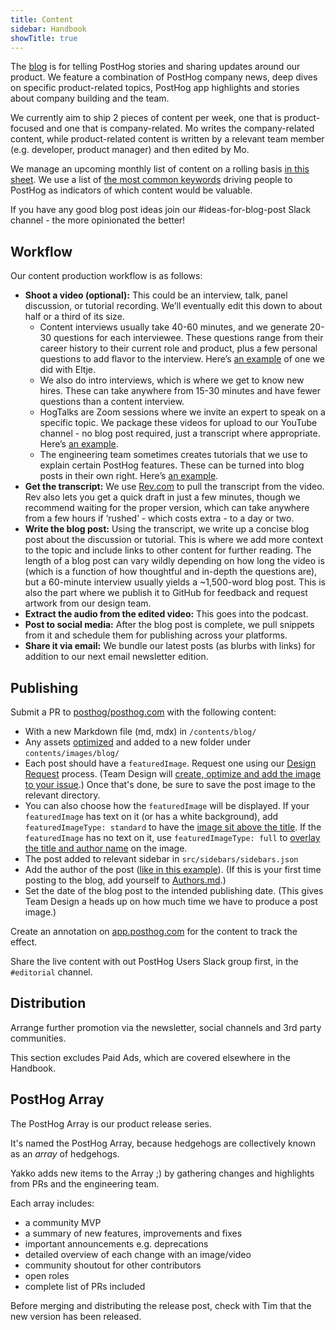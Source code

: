 ```yaml
---
title: Content
sidebar: Handbook
showTitle: true
---
```


The [blog](/blog) is for telling PostHog stories and sharing updates around our product. We feature a combination of PostHog company news, deep dives on specific product-related topics, PostHog app highlights and stories about company building and the team. 

We currently aim to ship 2 pieces of content per week, one that is product-focused and one that is company-related. Mo writes the company-related content, while product-related content is written by a relevant team member (e.g. developer, product manager) and then edited by Mo. 

We manage an upcoming monthly list of content on a rolling basis [in this sheet](https://docs.google.com/spreadsheets/d/1-6QYxi46d5y88BQ8vdGWmgrFZBbCMs1CAIc5JGLuf4Y/edit?copiedFromTrash#gid=0). We use a list of [the most common keywords](https://github.com/PostHog/meta/issues/14) driving people to PostHog as indicators of which content would be valuable. 

If you have any good blog post ideas join our #ideas-for-blog-post Slack channel - the more opinionated the better!

## Workflow

Our content production workflow is as follows:

* **Shoot a video (optional):** This could be an interview, talk, panel discussion, or tutorial recording. We’ll eventually edit this down to about half or a third of its size.
  * Content interviews usually take 40-60 minutes, and we generate 20-30 questions for each interviewee. These questions range from their career history to their current role and product, plus a few personal questions to add flavor to the interview. Here’s [an example](https://www.youtube.com/watch?v=gMYWond64lM) of one we did with Eltje.
  * We also do intro interviews, which is where we get to know new hires. These can take anywhere from 15-30 minutes and have fewer questions than a content interview.
  * HogTalks are Zoom sessions where we invite an expert to speak on a specific topic. We package these videos for upload to our YouTube channel - no blog post required, just a transcript where appropriate. Here’s [an example](https://www.youtube.com/watch?v=JvjK-YA9Ieo). 
  * The engineering team sometimes creates tutorials that we use to explain certain PostHog features. These can be turned into blog posts in their own right. Here’s [an example](https://www.youtube.com/watch?v=3_yH24Bh0HE). 
* **Get the transcript:** We use [Rev.com](https://rev.com) to pull the transcript from the video. Rev also lets you get a quick draft in just a few minutes, though we recommend waiting for the proper version, which can take anywhere from a few hours if ‘rushed’ - which costs extra - to a day or two.
* **Write the blog post:** Using the transcript, we write up a concise blog post about the discussion or tutorial. This is where we add more context to the topic and include links to other content for further reading. The length of a blog post can vary wildly depending on how long the video is (which is a function of how thoughtful and in-depth the questions are), but a 60-minute interview usually yields a ~1,500-word blog post. This is also the part where we publish it to GitHub for feedback and request artwork from our design team.
* **Extract the audio from the edited video:** This goes into the podcast.
* **Post to social media:** After the blog post is complete, we pull snippets from it and schedule them for publishing across your platforms.
* **Share it via email:** We bundle our latest posts (as blurbs with links) for addition to our next email newsletter edition.

## Publishing

Submit a PR to [posthog/posthog.com](https://github.com/posthog/posthog.com) with the following content:

- With a new Markdown file (md, mdx) in `/contents/blog/`
- Any assets [optimized](docs/contribute/updating-documentation) and added to a new folder under `contents/images/blog/`
- Each post should have a `featuredImage`. Request one using our [Design Request](/handbook/company/working-with-design) process. (Team Design will [create, optimize and add the image to your issue](/handbook/growth/marketing/exporting-blog-post-image).) Once that's done, be sure to save the post image to the relevant directory.
- You can also choose how the `featuredImage` will be displayed. If your `featuredImage` has text on it (or has a white background), add `featuredImageType: standard` to have the [image sit above the title](https://posthog.com/blog/yc-top-companies). If the `featuredImage` has no text on it, use `featuredImageType: full` to [overlay the title and author name](https://posthog.com/blog/intro-phil-leggetter) on the image.
- The post added to relevant sidebar in `src/sidebars/sidebars.json`
- Add the author of the post ([like in this example](https://github.com/PostHog/posthog.com/blob/master/contents/blog/100-times-more-events.md)). (If this is your first time posting to the blog, add yourself to [Authors.md](https://github.com/PostHog/posthog.com/blob/master/contents/authors.md).)
- Set the date of the blog post to the intended publishing date. (This gives Team Design a heads up on how much time we have to produce a post image.)

Create an annotation on [app.posthog.com](https://app.posthog.com) for the content to track the effect.

Share the live content with out PostHog Users Slack group first, in the `#editorial` channel.

## Distribution

Arrange further promotion via the newsletter, social channels and 3rd party communities.

This section excludes Paid Ads, which are covered elsewhere in the Handbook.

## PostHog Array

The PostHog Array is our product release series.

It's named the PostHog Array, because hedgehogs are collectively known as an *array* of hedgehogs.

Yakko adds new items to the Array ;) by gathering changes and highlights from PRs and the engineering team.

Each array includes:
- a community MVP
- a summary of new features, improvements and fixes
- important announcements e.g. deprecations
- detailed overview of each change with an image/video
- community shoutout for other contributors
- open roles
- complete list of PRs included

Before merging and distributing the release post, check with Tim that the new version has been released.
